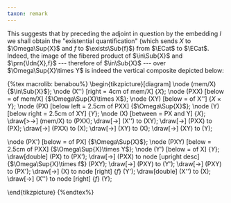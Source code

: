 ```yaml
---
taxon: remark
---
```


This suggests that by preceding the adjoint in question by the embedding $I$ we
shall obtain the "existential quantification" (which sends $X$ to
$\Omega\Sup{X}$ and $f$ to $\exists\Sub{f}$) from $\ECat$ to $\ECat$. Indeed,
the image of the fibered product of $\in\Sub{X}$ and $\prn{\Idn{X},f}$ ---
therefore of $\in\Sub{X}$ --- over $\Omega\Sup{X}\times Y$ is indeed the
vertical composite depicted below:

{%tex macrolib: benabou%}
\begin{tikzpicture}[diagram]
\node (mem/X) {$\in\Sub{X}$};
\node (X'') [right = 4cm of mem/X] {$X$};
\node (PXX) [below = of mem/X] {$\Omega\Sup{X}\times X$};
\node (XY) [below = of X''] {$X\times Y$};
\node (PX) [below left = 2.5cm of PXX] {$\Omega\Sup{X}$};
\node (Y) [below right = 2.5cm of XY] {$Y$};
\node (X) [between = PX and Y] {$X$};
\draw[>->] (mem/X) to (PXX);
\draw[->] (X'') to (XY);
\draw[->] (PXX) to (PX);
\draw[->] (PXX) to (X);
\draw[->] (XY) to (X);
\draw[->] (XY) to (Y);

\node (PX') [below = of PX] {$\Omega\Sup{X}$};
\node (PXY) [below = 2.5cm of PXX] {$\Omega\Sup{X}\times Y$};
\node (Y') [below = of X] {$Y$};
\draw[double] (PX) to (PX');
\draw[->] (PXX) to node [upright desc] {$\Omega\Sup{X}\times f$} (PXY);
\draw[->] (PXY) to (Y');
\draw[->] (PXY) to (PX');
\draw[->] (X) to node [right] {$f$} (Y');
\draw[double] (X'') to (X);
\draw[->] (X'') to node [right] {$f$} (Y);

\end{tikzpicture}
{%endtex%}
